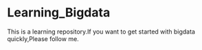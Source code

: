 # Learning_Bigdata
This is a learning repository.If you want to get started with bigdata quickly,Please follow me.
